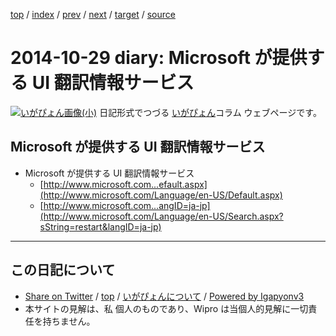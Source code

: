 [top](../index.html) 
 / [index](index.html) 
 / [prev](ig141027.html) 
 / [next](ig141030.html) 
 / [target](http://www.igapyon.jp/igapyon/diary/2014/ig141029.html) 
 / [source](https://github.com/igapyon/diary/blob/master/2014/ig141029.src.md) 

2014-10-29 diary: Microsoft が提供する UI 翻訳情報サービス
=====================================================================================================
[![いがぴょん画像(小)](http://www.igapyon.jp/igapyon/diary/images/iga200306s.jpg "いがぴょん")](http://www.igapyon.jp/igapyon/diary/memo/memoigapyon.html) 日記形式でつづる [いがぴょん](http://www.igapyon.jp/igapyon/diary/memo/memoigapyon.html)コラム ウェブページです。

## Microsoft が提供する UI 翻訳情報サービス


* Microsoft が提供する UI 翻訳情報サービス
  * [http://www.microsoft.com...efault.aspx](http://www.microsoft.com/Language/en-US/Default.aspx)
  * [http://www.microsoft.com...angID=ja-jp](http://www.microsoft.com/Language/en-US/Search.aspx?sString=restart&langID=ja-jp)


----------------------------------------------------------------------------------------------------

## この日記について

* [Share on Twitter](https://twitter.com/intent/tweet?hashtags=igapyon%2Cdiary%2C%E3%81%84%E3%81%8C%E3%81%B4%E3%82%87%E3%82%93&text=Microsoft+%E3%81%8C%E6%8F%90%E4%BE%9B%E3%81%99%E3%82%8B+UI+%E7%BF%BB%E8%A8%B3%E6%83%85%E5%A0%B1%E3%82%B5%E3%83%BC%E3%83%93%E3%82%B9&url=http%3A%2F%2Fwww.igapyon.jp%2Figapyon%2Fdiary%2F2014%2Fig141029.html) / [top](../index.html) / [いがぴょんについて](http://www.igapyon.jp/igapyon/diary/memo/memoigapyon.html) / [Powered by Igapyonv3](https://github.com/igapyon/igapyonv3)
* 本サイトの見解は、私 個人のものであり、Wipro は当個人的見解に一切責任を持ちません。 
